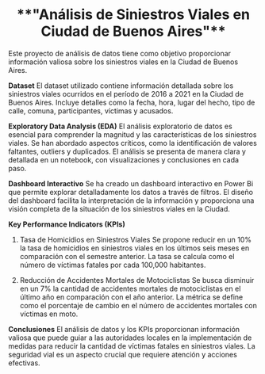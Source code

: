 <h1 align="center">**"Análisis de Siniestros Viales en Ciudad de Buenos Aires"**</h1>

Este proyecto de análisis de datos tiene como objetivo proporcionar información valiosa sobre los siniestros viales en la Ciudad de Buenos Aires. 

**Dataset**
El dataset utilizado contiene información detallada sobre los siniestros viales ocurridos en el período de 2016 a 2021 en la Ciudad de Buenos Aires. 
Incluye detalles como la fecha, hora, lugar del hecho, tipo de calle, comuna, participantes, víctimas y acusados.

**Exploratory Data Analysis (EDA)**
El análisis exploratorio de datos es esencial para comprender la magnitud y las características de los siniestros viales. Se han abordado aspectos 
críticos, como la identificación de valores faltantes, outliers y duplicados.  El análisis se presenta de manera clara y detallada en un notebook, 
con visualizaciones y conclusiones en cada paso.

**Dashboard Interactivo**
Se ha creado un dashboard interactivo en Power Bi que permite explorar detalladamente los datos a través de filtros. El diseño del dashboard 
facilita la interpretación de la información y proporciona una visión completa de la situación de los siniestros viales en la Ciudad.

**Key Performance Indicators (KPIs)**

1. Tasa de Homicidios en Siniestros Viales
Se propone reducir en un 10% la tasa de homicidios en siniestros viales en los últimos seis meses en comparación con el semestre anterior. 
La tasa se calcula como el número de víctimas fatales por cada 100,000 habitantes.

2. Reducción de Accidentes Mortales de Motociclistas
Se busca disminuir en un 7% la cantidad de accidentes mortales de motociclistas en el último año en comparación con el año anterior.
La métrica se define como el porcentaje de cambio en el número de accidentes mortales con víctimas en moto.

**Conclusiones**
El análisis de datos y los KPIs proporcionan información valiosa que puede guiar a las autoridades locales en la implementación de medidas 
para reducir la cantidad de víctimas fatales en siniestros viales. 
La seguridad vial es un aspecto crucial que requiere atención y acciones efectivas.


